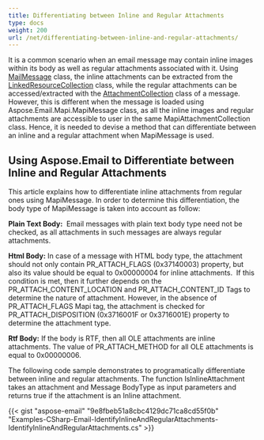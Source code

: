 ```yaml
---
title: Differentiating between Inline and Regular Attachments
type: docs
weight: 200
url: /net/differentiating-between-inline-and-regular-attachments/
---
```



It is a common scenario when an email message may contain inline images within its body as well as regular attachments associated with it. Using [MailMessage](http://www.aspose.com/api/net/email/aspose.email/mailmessage) class, the inline attachments can be extracted from the [LinkedResourceCollection](http://www.aspose.com/api/net/email/aspose.email/mailmessage/properties/linkedresources) class, while the regular attachments can be accessed/extracted with the [AttachmentCollection](http://www.aspose.com/api/net/email/aspose.email/mailmessage/properties/attachments) class of a message. However, this is different when the message is loaded using Aspose.Email.Mapi.MapiMessage class, as all the inline images and regular attachments are accessible to user in the same MapiAttachmentCollection class. Hence, it is needed to devise a method that can differentiate between an inline and a regular attachment when MapiMessage is used.
## **Using Aspose.Email to Differentiate between Inline and Regular Attachments**
This article explains how to differentiate inline attachments from regular ones using MapiMessage. In order to determine this differentiation, the body type of MapiMessage is taken into account as follow:

**Plain Text Body:**  Email messages with plain text body type need not be checked, as all attachments in such messages are always regular attachments.

**Html Body:** In case of a message with HTML body type, the attachment should not only contain PR_ATTACH_FLAGS (0x37140003) property, but also its value should be equal to 0x00000004 for inline attachments.  If this condition is met, then it further depends on the PR_ATTACH_CONTENT_LOCATION and PR_ATTACH_CONTENT_ID Tags to determine the nature of attachment. However, in the absence of PR_ATTACH_FLAGS Mapi tag, the attachment is checked for PR_ATTACH_DISPOSITION (0x3716001F or 0x3716001E) property to determine the attachment type.

**Rtf Body:** If the body is RTF, then all OLE attachments are inline attachments. The value of PR_ATTACH_METHOD for all OLE attachments is equal to 0x00000006.

The following code sample demonstrates to programatically differentiate between inline and regular attachments. The function IsInlineAttachment takes an attachment and Message BodyType as input parameters and returns true if the attachment is an Inline attachment.



{{< gist "aspose-email" "9e8fbeb51a8cbc4129dc71ca8cd55f0b" "Examples-CSharp-Email-IdentifyInlineAndRegularAttachments-IdentifyInlineAndRegularAttachments.cs" >}}
